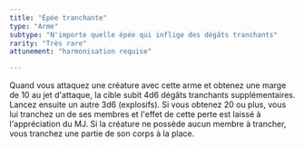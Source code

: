 ```yaml
---
title: "Épée tranchante"
type: "Arme"
subtype: "N'importe quelle épée qui inflige des dégâts tranchants"
rarity: "Très rare"
attunement: "harmonisation requise"

---
```


Quand vous attaquez une créature avec cette arme et obtenez une marge de 10 au jet d'attaque, la cible subit 4d6 dégâts tranchants supplémentaires. Lancez ensuite un autre 3d6 (explosifs). Si vous obtenez 20 ou plus, vous lui tranchez un de ses membres et l'effet de cette perte est laissé à l'appréciation du MJ. Si la créature ne possède aucun membre à trancher, vous tranchez une partie de son corps à la place.
